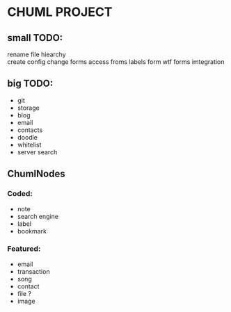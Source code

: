 # CHUML PROJECT

## small TODO:

rename file hiearchy  
create config
change forms
access froms
labels form
wtf forms imtegration

## big TODO:

- git
- storage
- blog
- email
- contacts
- doodle
- whitelist
- server search

## ChumlNodes

### Coded:

- note
- search engine
- label
- bookmark

### Featured:

- email
- transaction
- song
- contact
- file ?
- image

